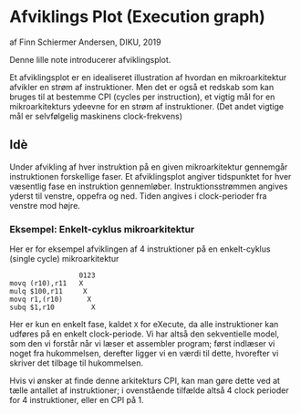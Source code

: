 # Afviklings Plot (Execution graph)

af Finn Schiermer Andersen, DIKU, 2019

Denne lille note introducerer afviklingsplot.

Et afviklingsplot er en idealiseret illustration af hvordan en mikroarkitektur
afvikler en strøm af instruktioner. Men det er også et redskab som kan bruges
til at bestemme CPI (cycles per instruction), et vigtig mål for en mikroarkitekturs 
ydeevne for en strøm af instruktioner. (Det andet vigtige mål er selvfølgelig
maskinens clock-frekvens)


## Idè

Under afvikling af hver instruktion på en given mikroarkitektur gennemgår
instruktionen forskellige faser. Et afviklingsplot angiver tidspunktet
for hver væsentlig fase en instruktion gennemløber. Instruktionsstrømmen
angives yderst til venstre, oppefra og ned. Tiden angives i clock-perioder fra
venstre mod højre.

### Eksempel: Enkelt-cyklus mikroarkitektur

Her er for eksempel afviklingen af 4 instruktioner på en enkelt-cyklus (single cycle) mikroarkitektur
~~~
                 0123
movq (r10),r11   X
mulq $100,r11     X
movq r1,(r10)      X
subq $1,r10         X
~~~
Her er kun en enkelt fase, kaldet `X` for eXecute, da alle instruktioner kan udføres på en enkelt clock-periode. Vi har altså den sekventielle model, som den vi forstår når vi læser et assembler program; først indlæser vi noget fra hukommelsen, derefter ligger vi en værdi til dette, hvorefter vi skriver det tilbage til hukommelsen.

Hvis vi ønsker at finde denne arkitekturs CPI, kan man gøre dette ved at tælle antallet af instruktioner; i ovenstående tilfælde altså 4 clock perioder for 4 instruktioner, eller en CPI på 1.

&nbsp;
